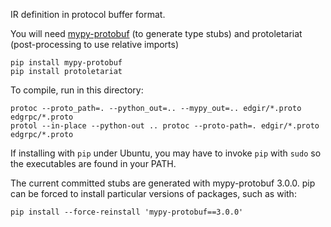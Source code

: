 IR definition in protocol buffer format.

You will need [mypy-protobuf](https://github.com/dropbox/mypy-protobuf) (to generate type stubs) and protoletariat (post-processing to use relative imports)
```commandline
pip install mypy-protobuf
pip install protoletariat
```

To compile, run in this directory:

```
protoc --proto_path=. --python_out=.. --mypy_out=.. edgir/*.proto edgrpc/*.proto
protol --in-place --python-out .. protoc --proto-path=. edgir/*.proto edgrpc/*.proto
```

If installing with `pip` under Ubuntu, you may have to invoke `pip` with `sudo` so the executables are found in your PATH. 

The current committed stubs are generated with mypy-protobuf 3.0.0.
pip can be forced to install particular versions of packages, such as with: 
```
pip install --force-reinstall 'mypy-protobuf==3.0.0'
```
